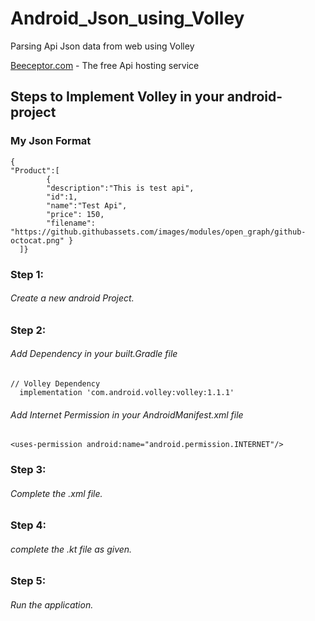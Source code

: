 # Android_Json_using_Volley

Parsing Api Json data from web using Volley

[Beeceptor.com](https://beeceptor.com/) - The free Api hosting service

## Steps to Implement Volley in your android-project

### My Json Format

```
{
"Product":[
        {
        "description":"This is test api",
        "id":1,
        "name":"Test Api",
        "price": 150,
        "filename": "https://github.githubassets.com/images/modules/open_graph/github-octocat.png" }
  ]}
```

### Step 1:
  ###### Create a new android Project.
### Step 2:
  ###### Add Dependency in your built.Gradle file
  ```
  // Volley Dependency
    implementation 'com.android.volley:volley:1.1.1'
  ```
  ###### Add Internet Permission in your AndroidManifest.xml file
  ```
 <uses-permission android:name="android.permission.INTERNET"/>
  ```
### Step 3:
  ###### Complete the .xml file.
### Step 4:
  ###### complete the .kt file as given.
### Step 5:
  ###### Run the application.
